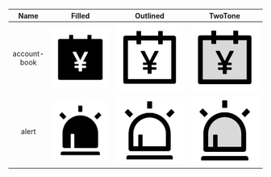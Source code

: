 | Name | Filled | Outlined | TwoTone |
| :-: | :-: | :-: | :-: |
| account-book | ![account-book-filled](./svg/filled/account-book.svg) | ![account-book-outlined](./svg/outlined/account-book.svg) | ![account-book-twotone](./svg/twotone/account-book.svg) |
| alert	| ![alert-filled](./svg/filled/alert.svg) | ![alert-outlined](./svg/outlined/alert.svg) | ![alert-twotone](./svg/twotone/alert.svg) |
